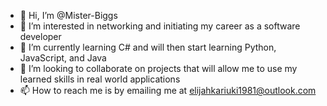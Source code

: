 - 👋 Hi, I’m @Mister-Biggs
- 👀 I’m interested in networking and initiating my career as a software developer
- 🌱 I’m currently learning C# and will then start learning Python, JavaScript, and Java
- 💞️ I’m looking to collaborate on projects that will allow me to use my learned skills in real world applications
- 📫 How to reach me is by emailing me at elijahkariuki1981@outlook.com

<!---
Mister-Biggs/Mister-Biggs is a ✨ special ✨ repository because its `README.md` (this file) appears on your GitHub profile.
You can click the Preview link to take a look at your changes.
--->
